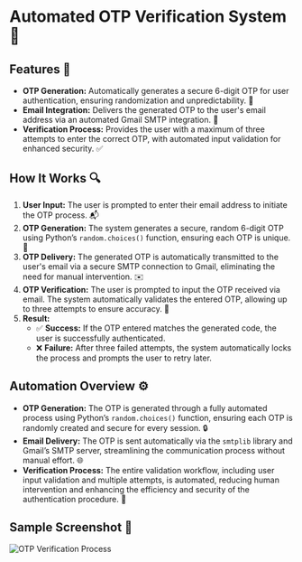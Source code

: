 #  Automated OTP Verification System 🚀

## Features 🔐

- **OTP Generation:** Automatically generates a secure 6-digit OTP for user authentication, ensuring randomization and unpredictability. 🔢
- **Email Integration:** Delivers the generated OTP to the user's email address via an automated Gmail SMTP integration. 📧
- **Verification Process:** Provides the user with a maximum of three attempts to enter the correct OTP, with automated input validation for enhanced security. ✅

## How It Works 🔍

1. **User Input:** The user is prompted to enter their email address to initiate the OTP process. 📬
2. **OTP Generation:** The system generates a secure, random 6-digit OTP using Python’s `random.choices()` function, ensuring each OTP is unique. 🔐
3. **OTP Delivery:** The generated OTP is automatically transmitted to the user's email via a secure SMTP connection to Gmail, eliminating the need for manual intervention. ✉️
4. **OTP Verification:** The user is prompted to input the OTP received via email. The system automatically validates the entered OTP, allowing up to three attempts to ensure accuracy. 📝
5. **Result:**
   - ✅ **Success:** If the OTP entered matches the generated code, the user is successfully authenticated.
   - ❌ **Failure:** After three failed attempts, the system automatically locks the process and prompts the user to retry later.

## Automation Overview ⚙️

- **OTP Generation:** The OTP is generated through a fully automated process using Python’s `random.choices()` function, ensuring each OTP is randomly created and secure for every session. 🔒
- **Email Delivery:** The OTP is sent automatically via the `smtplib` library and Gmail’s SMTP server, streamlining the communication process without manual effort. 🌐
- **Verification Process:** The entire validation workflow, including user input validation and multiple attempts, is automated, reducing human intervention and enhancing the efficiency and security of the authentication procedure. 🤖

## Sample Screenshot 📸

![OTP Verification Process](https://your-image-url.com/otp-verification.png)
